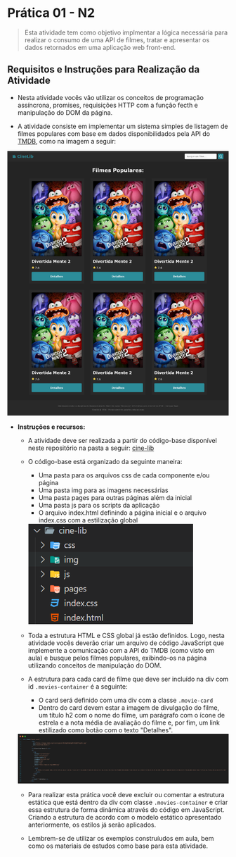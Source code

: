 # Prática 01 - N2

> Esta atividade tem como objetivo implmentar a lógica necessária para realizar o consumo de uma API de filmes, tratar e apresentar os dados retornados em uma aplicação web front-end.

## Requisitos e Instruções para Realização da Atividade

- Nesta atividade vocês vão utilizar os conceitos de programação assíncrona, promises, requisições HTTP com a função fecth e manipulação do DOM da página.

- A atividade consiste em implementar um sistema simples de listagem de filmes populares com base em dados disponibilidados pela API do [TMDB](https://developer.themoviedb.org/reference/intro/getting-started), como na imagem a seguir:

<div align="center">
    <img src="./img-instrucoes/screen-cine-lib.png">
</div>

- **Instruções e recursos:**
    - A atividade deve ser realizada a partir do código-base disponível neste repositório na pasta a seguir: [cine-lib](/cine-lib/)
    - O código-base está organizado da seguinte maneira:
        - Uma pasta para os arquivos css de cada componente e/ou página
        - Uma pasta img para as imagens necessárias
        - Uma pasta pages para outras páginas além da inicial
        - Uma pasta js para os scripts da aplicação
        - O arquivo index.html definindo a página inicial e o arquivo index.css com a estilização global
    
        <img src="./img-instrucoes/estrutura.png">

    - Toda a estrutura HTML e CSS global já estão definidos. Logo, nesta atividade vocês deverão criar um arquivo de código JavaScript que implemente a comunicação com a API do TMDB (como visto em aula) e busque pelos filmes populares, exibindo-os na página utilizando conceitos de manipulação do DOM.

    - A estrutura para cada card de filme que deve ser incluído na div com id `.movies-container` é a seguinte:
        - O card será definido com uma div com a classe `.movie-card`
        - Dentro do card devem estar a imagem de divulgação do filme, um título h2 com o nome do filme, um parágrafo com o ícone de estrela e a nota média de avaliação do filme e, por fim, um link estilizado como botão com o texto "Detalhes".

    <img src="./img-instrucoes/code.png">

    - Para realizar esta prática você deve excluir ou comentar a estrutura estática que está dentro da div com classe `.movies-container` e criar essa estrutura de forma dinâmica através do código em JavaScript. Criando a estrutura de acordo com o modelo estático apresentado anteriormente, os estilos já serão aplicados.

    - Lembrem-se de utilizar os exemplos construíudos em aula, bem como os materiais de estudos como base para esta atividade.